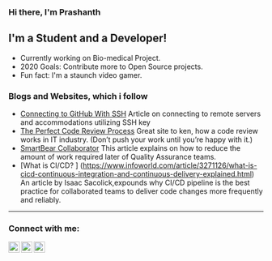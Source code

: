 ### Hi there, I'm Prashanth 

## I'm a Student and a Developer!
- Currently working on Bio-medical Project.
- 2020 Goals: Contribute more to Open Source projects.
- Fun fact: I'm a staunch video gamer. 

### Blogs and Websites, which i follow
- [Connecting to GitHub With SSH](https://docs.github.com/en/github/authenticating-to-github/connecting-to-github-with-ssh) Article on connecting to remote servers and accommodations utilizing SSH key
- [The Perfect Code Review Process](https://medium.com/osedea/the-perfect-code-review-process-845e6ba5c31) Great site to ken, how a code review works in IT industry. (Don’t push your work until you’re happy with it.)
- [SmartBear Collaborator](https://smartbear.com/learn/code-review/what-is-code-review/) This article explains on how to reduce the amount of work required later of Quality Assurance teams.
- [What is CI/CD? ] (https://www.infoworld.com/article/3271126/what-is-cicd-continuous-integration-and-continuous-delivery-explained.html) An article by Isaac Sacolick,expounds why CI/CD pipeline is the best practice for collaborated teams to deliver code changes more frequently and reliably.

---
### Connect with me:

[<img align="left" alt="" width="22px" src="https://cdn.jsdelivr.net/npm/simple-icons@v3/icons/twitter.svg" />](https://twitter.com/prashu_8055)
[<img align="left" alt="" width="22px" src="https://cdn.jsdelivr.net/npm/simple-icons@v3/icons/linkedin.svg" />](https://www.linkedin.com/in/prashanth030698/)
[<img align="left" alt="" width="22px" src="https://cdn.jsdelivr.net/npm/simple-icons@v3/icons/instagram.svg" />](https://www.instagram.com/nightmare_8055/?hl=en)

<br />

